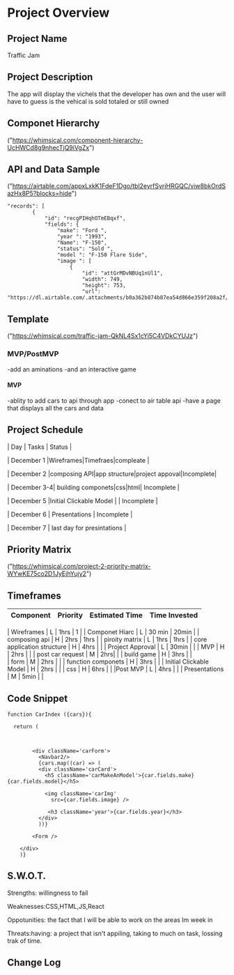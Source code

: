 # Project Overview

## Project Name

Traffic Jam

## Project Description

The app will display the vichels that the developer has own and the user will have to guess is the vehical is sold totaled or still owned

## Componet Hierarchy

("https://whimsical.com/component-hierarchy-UcHWCd8g9nhecTjQ9iVgZx")

## API and Data Sample

("https://airtable.com/appxLxkK1FdeF1Dgo/tbl2eyrfSyrjHRGQC/viw8bkOrdSazHx8P5?blocks=hide")

```
"records": [
        {
            "id": "recgPIHqhOTmEBqxf",
            "fields": {
                "make": "Ford ",
                "year ": "1993",
                "Name": "F-150",
                "status": "Sold ",
                "model ": "F-150 Flare Side",
                "image ": [
                    {
                        "id": "attGrMDvNBUq1nUl1",
                        "width": 749,
                        "height": 753,
                        "url": "https://dl.airtable.com/.attachments/b0a362b874b87ea54d866e359f208a2f/f33b411f/IMG_2046.jpg",

```

## Template

("https://whimsical.com/traffic-jam-QkNL4Sx1cYi5C4VDkCYUJz")

### MVP/PostMVP

-add an aminations
-and an interactive game

#### MVP

-ablity to add cars to api through app
-conect to air table api
-have a page that displays all the cars and data

## Project Schedule

| Day | Tasks | Status |

| December 1 |Wireframes|Timefraes|compleate |

| December 2 |composing API|app structure|project appoval|Incomplete|

| December 3-4| building componets|css|html| Incomplete |

| December 5 |Initial Clickable Model | | Incomplete |

| December 6 | Presentations | Incomplete |

| December 7 | last day for presintations |

## Priority Matrix

("https://whimsical.com/project-2-priority-matrix-WYwKE75co2D1JyEjhYujy2")

## Timeframes

| Component | Priority | Estimated Time | Time Invested |
| --------- | :------: | :------------: | :-----------: |

| Wireframes | L | 1hrs | 1 |
| Componet Hiarc | L | 30 min | 20min |
| composing api | H | 2hrs | 1hrs |
| piroity matrix | L | 1hrs | 1hrs |
| core application structure | H | 4hrs | |
| Project Approval | L | 30min | |
| MVP | H | 2hrs | |
| post car request | M | 2hrs| |
| build game | H | 3hrs | |  
| form | M | 2hrs | |
| function componets | H | 3hrs | |
| Initial Clickable Model | H | 2hrs | |
| css | H | 6hrs | |
|Post MVP | L | 4hrs | |
| Presentations | M | 5min | |

## Code Snippet

```
function CarIndex ({cars}){

  return (



        <div className='carForm'>
          <Navbar2/>
          {cars.map((car) => (
          <div className='carCard'>
            <h5 className='carMakeAnModel'>{car.fields.make} {car.fields.model}</h5>

            <img className='carImg'
              src={car.fields.image} />

             <h3 className='year'>{car.fields.year}</h3>
          </div>
          ))}

        <Form />

    </div>
    )}

```

## S.W.O.T.

Strengths: willingness to fail

Weaknesses:CSS,HTML,JS,React

Oppotunities: the fact that I will be able to work on the areas Im week in

Threats:having: a project that isn't appiling, taking to much on task, lossing trak of time.

## Change Log
